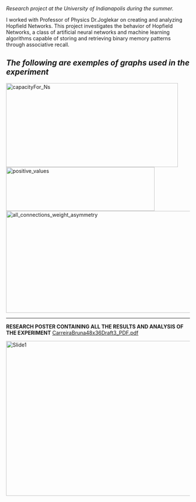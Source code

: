 *Research project at the University of Indianapolis during the summer.*

I worked with Professor of Physics Dr.Joglekar on creating and analyzing Hopfield Networks.
This project investigates the behavior of Hopfield Networks, a class of artificial neural networks and machine learning algorithms capable of storing and retrieving binary memory patterns through associative recall.  


***The following are exemples of graphs used in the experiment***  
-----------------------------------------------------------------------------------------------------------------------------------------------------------------------------------------------
<img width="471" height="230" alt="capacityFor_Ns" src="https://github.com/user-attachments/assets/b619b26a-4605-41fd-9aef-16953de582b8" />  <img width="407" height="120" alt="positive_values" src="https://github.com/user-attachments/assets/6463a83d-53a2-474b-a21d-960845ace9e8" />  
<img width="588" height="279" alt="all_connections_weight_asymmetry" src="https://github.com/user-attachments/assets/c1793f98-ef5a-49ae-804f-f7280162af50" />  

------------------------------------------------------------------------------------------------------------------------------------------------------------------------------------------------
**RESEARCH POSTER CONTAINING ALL THE RESULTS AND ANALYSIS OF THE EXPERIMENT**
[CarreiraBruna48x36Draft3_PDF.pdf](https://github.com/user-attachments/files/22977533/CarreiraBruna48x36Draft3_PDF.pdf)  

<img width="528" height="424" alt="Slide1" src="https://github.com/user-attachments/assets/12fa1b7c-58a3-4d04-b1cd-9ff9b53a4f38" />

